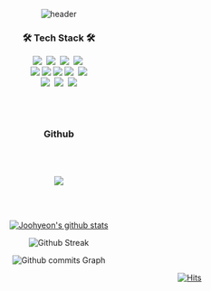 <div align="center"> 
  
![header](https://capsule-render.vercel.app/api?type=wave&color=auto&height=300&section=header&text=JooHyeonLee&fontSize=90)

<h3 align="center">🛠 Tech Stack 🛠</h3>

<p align="center">
   <img src="https://img.shields.io/badge/c++-darkblue?style=flat-square&logo=cplusplus&logoColor=white"/></a>&nbsp 
  <img src="https://img.shields.io/badge/Java-white?style=flat-square&logo=Java&logoColor=red"/></a>&nbsp
  <img src="https://img.shields.io/badge/python-blue?style=flat-square&logo=python&logoColor=white"/></a>&nbsp
  <img src="https://img.shields.io/badge/ubuntu-red?style=flat-square&logo=ubuntu&logoColor=white"/></a>&nbsp
  <br>
  <img src="https://img.shields.io/badge/pytorch-red?style=flat-square&logo=pytorch&logoColor=white"/>
  <img src="https://img.shields.io/badge/tensorflow-orange?style=flat-square&logo=tensorflow&logoColor=white"/>
  <img src="https://img.shields.io/badge/opencl-lightgreen?style=flat-square&logo=OpenCL&logoColor=white"/>
  <img src="https://img.shields.io/badge/OpenCV-lightgreen?style=flat-square&logo=opencv&logoColor=white"/></a>&nbsp 
  <img src="https://img.shields.io/badge/Spring-6DB33F?style=flat-square&logo=Spring&logoColor=white"/>
  <br>
  <img src="https://img.shields.io/badge/PostgreSQL-blue?style=flat-square&logo=PostgreSQL&logoColor=white"/></a>&nbsp 
  <img src="https://img.shields.io/badge/r-E6B91E?style=flat-square&logo=r&logoColor=white"/></a>&nbsp 
  <img src="https://img.shields.io/badge/docker-blue?style=flat-square&logo=docker&logoColor=white"/>
  <br>
</p>
<br><br/>
<h3 align="center"> Github</h3>
<p align="center">
</p>
<br><br/>
<p align="center">
  <a href="https://github.com/Joohyeonee/">
    <img align="center" src="https://github-readme-stats.vercel.app/api/top-langs/?username=Joohyeonee&layout=compact&theme=default" />
  </a>
  </p>
  
 
  <br/><br/>

  [![Joohyeon's github stats](https://github-readme-stats.vercel.app/api?username=Joohyeonee)](https://github.com/Joohyeonee/github-readme-stats)
  
  ![Github Streak](https://github-readme-streak-stats.herokuapp.com/?user=Joohyeonee&stroke=ffffff&background=ffffff&ring=5194F0&fire=5194F0&currStreakNum=5194F0&currStreakLabel=5194F0&sideNums=5194F0&sideLabels=5194F0&dates=5194F0)
  
  ![Github commits Graph](https://activity-graph.herokuapp.com/graph?username=Joohyeonee&bg_color=ffffff&color=5194F0&line=5194F0&point=5194F0&area_color=5194F0&area=true&custom_title=GitHub%20Commits%20Graph)

 <div align=right>
	
 [![Hits](https://hits.seeyoufarm.com/api/count/incr/badge.svg?url=https%3A%2F%2Fgithub.com%2FJoohyeonee&count_bg=%2379C83D&title_bg=%23C0C0C0&icon=&icon_color=%23E7E7E7&title=hits&edge_flat=false)](https://github.com/Joohyeon/)
	
  </div>
  <br>
</div>
</div>

